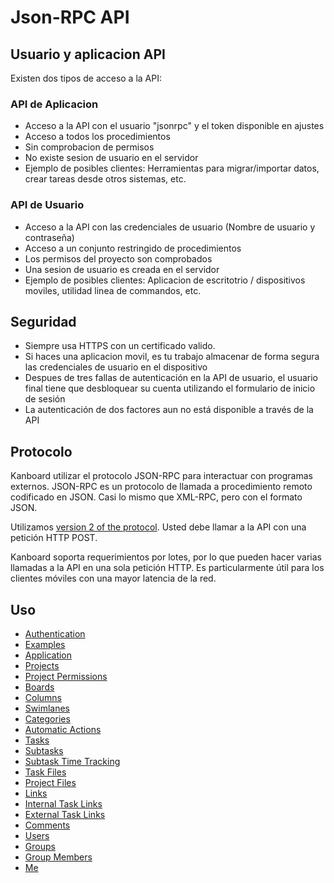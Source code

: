 Json-RPC API
============

Usuario y aplicacion API
------------------------

Existen dos tipos de acceso a la API:

### API de Aplicacion

- Acceso a la API con el usuario "jsonrpc" y el token disponible en ajustes
- Acceso a todos los procedimientos
- Sin comprobacion de permisos
- No existe sesion de usuario en el servidor
- Ejemplo de posibles clientes: Herramientas para migrar/importar datos, crear tareas desde otros sistemas, etc.

### API de Usuario

- Acceso a la API con las credenciales de usuario (Nombre de usuario y contraseña)
- Acceso a un conjunto restringido de procedimientos
- Los permisos del proyecto son comprobados
- Una sesion de usuario es creada en el servidor
- Ejemplo de posibles clientes: Aplicacion de escritotrio / dispositivos moviles, utilidad linea de commandos, etc.

Seguridad
---------

- Siempre usa HTTPS con un certificado valido.
- Si haces una aplicacion movil, es tu trabajo almacenar de forma segura las credenciales de usuario en el dispositivo
- Despues de tres fallas de autenticación en la API de usuario, el usuario final tiene que desbloquear su cuenta utilizando el formulario de inicio de sesión
- La autenticación de dos factores aun no está disponible a través de la API

Protocolo
---------

Kanboard utilizar el protocolo JSON-RPC para interactuar con programas externos.
JSON-RPC es un protocolo de llamada a procedimiento remoto codificado en JSON. Casi lo mismo que XML-RPC, pero con el formato JSON.

Utilizamos  [version 2 of the protocol](http://www.jsonrpc.org/specification). Usted debe llamar a la API con una petición HTTP POST.

Kanboard soporta requerimientos por lotes, por lo que pueden hacer varias llamadas a la API en una sola petición HTTP. Es particularmente útil para los clientes móviles con una mayor latencia de la red.

Uso
---

- [Authentication](api-authentication.markdown)
- [Examples](api-examples.markdown)
- [Application](api-application-procedures.markdown)
- [Projects](api-project-procedures.markdown)
- [Project Permissions](api-project-permission-procedures.markdown)
- [Boards](api-board-procedures.markdown)
- [Columns](api-column-procedures.markdown)
- [Swimlanes](api-swimlane-procedures.markdown)
- [Categories](api-category-procedures.markdown)
- [Automatic Actions](api-action-procedures.markdown)
- [Tasks](api-task-procedures.markdown)
- [Subtasks](api-subtask-procedures.markdown)
- [Subtask Time Tracking](api-subtask-time-tracking-procedures.markdown)
- [Task Files](api-task-file-procedures.markdown)
- [Project Files](api-project-file-procedures.markdown)
- [Links](api-link-procedures.markdown)
- [Internal Task Links](api-internal-task-link-procedures.markdown)
- [External Task Links](api-external-task-link-procedures.markdown)
- [Comments](api-comment-procedures.markdown)
- [Users](api-user-procedures.markdown)
- [Groups](api-group-procedures.markdown)
- [Group Members](api-group-member-procedures.markdown)
- [Me](api-me-procedures.markdown)

